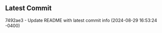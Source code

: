 
## Latest Commit
7492ae3 - Update README with latest commit info (2024-08-29 16:53:24 -0400) <Yunxi-Zhou>
